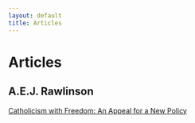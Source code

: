 ```yaml
---
layout: default
title: Articles
---
```

# Articles

## A.E.J. Rawlinson
[Catholicism with Freedom: An Appeal for a New Policy](/pdf/rawlinson1922.pdf)
